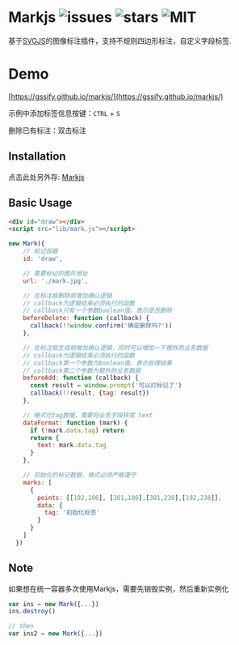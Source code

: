 # Markjs ![issues](https://img.shields.io/github/issues/gssify/markjs.svg) ![stars](https://img.shields.io/github/stars/gssify/markjs.svg) ![MIT](https://img.shields.io/badge/license-MIT-blue.svg)

基于[SVGJS](http://svgjs.com)的图像标注插件，支持不规则四边形标注，自定义字段标签. 

# Demo

[https://gssify.github.io/markjs/](https://gssify.github.io/markjs/)

示例中添加标签信息按键：`CTRL` + `S`

删除已有标注：双击标注

## Installation
点击此处另外存: [Markjs](https://raw.githubusercontent.com/gssify/markjs/master/dist/mark.js)

## Basic Usage

```html
<div id="draw"></div>
<script src="lib/mark.js"></script>
```

```js
new Mark({
    // 标记容器
    id: 'draw',

    // 需要标记的图片地址
    url: './mark.jpg',

    // 在标注框删除前增加确认逻辑
    // callback为逻辑结束必须执行的函数
    // callback只有一个参数boolean值，表示是否删除
    beforeDelete: function (callback) {
      callback(!!window.confirm('确定删除吗?'))
    },

    // 在标注框生成前增加确认逻辑，同时可以增加一下格外的业务数据
    // callback为逻辑结束必须执行的函数
    // callback第一个参数为boolean值，表示处理结果
    // callback第二个参数为额外的业务数据
    beforeAdd: function (callback) {
      const result = window.prompt('可以打标记了')
      callback(!!result, {tag: result})
    },

    // 格式化tag数据，需要将业务字段转成 text
    dataFormat: function (mark) {
      if (!mark.data.tag) return
      return {
        text: mark.data.tag
      }
    },

    // 初始化的标记数据，格式必须严格遵守
    marks: [
      {
        points: [[192,106], [381,106],[381,238],[192,238]],
        data: {
          tag: '初始化标签'
        }
      }
    ]
  })
```

## Note
如果想在统一容器多次使用Markjs，需要先销毁实例，然后重新实例化

```js
var ins = new Mark({...})
ins.destroy()

// then
var ins2 = new Mark({...})
```
